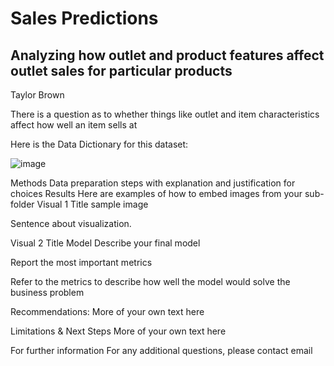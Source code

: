 # Sales Predictions
## Analyzing how outlet and product features affect outlet sales for particular products
Taylor Brown

There is a question as to whether things like outlet and item characteristics affect how well an item sells at  

Here is the Data Dictionary for this dataset:

![image](https://user-images.githubusercontent.com/125171441/230619836-c6399916-489f-4336-9f15-eb5e0ba9e23c.png)

Methods
Data preparation steps with explanation and justification for choices
Results
Here are examples of how to embed images from your sub-folder
Visual 1 Title
sample image

Sentence about visualization.

Visual 2 Title
Model
Describe your final model

Report the most important metrics

Refer to the metrics to describe how well the model would solve the business problem

Recommendations:
More of your own text here

Limitations & Next Steps
More of your own text here

For further information
For any additional questions, please contact email
